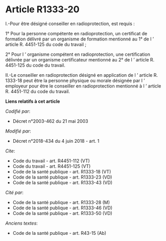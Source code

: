 # Article R1333-20

I.-Pour être désigné conseiller en radioprotection, est requis : 

1° Pour la personne compétente en radioprotection, un certificat de formation délivré par un organisme de formation mentionné
au 1° de l ’ article R. 4451-125 du code du travail ; 

2° Pour l ’ organisme compétent en radioprotection, une certification délivrée par un organisme certificateur mentionné au 2°
de l ’ article R. 4451-125 du code du travail. 

II.-Le conseiller en radioprotection désigné en application de l ’ article R. 1333-18 peut être la personne physique ou
morale désignée par l ’ employeur pour être le conseiller en radioprotection mentionné à l ’ article R. 4451-112 du code du
travail.

**Liens relatifs à cet article**

_Codifié par_:

  - Décret n°2003-462 du 21 mai 2003

_Modifié par_:

  - Décret n°2018-434 du 4 juin 2018 - art. 1

_Cite_:

  - Code du travail - art. R4451-112 (VT)
  - Code du travail - art. R4451-125 (VT)
  - Code de la santé publique - art. R1333-18 (VT)
  - Code de la santé publique - art. R1333-23 (VD)
  - Code de la santé publique - art. R1333-43 (VD)

_Cité par_:

  - Code de la santé publique - art. R1333-28 (M)
  - Code de la santé publique - art. R1333-46 (VD)
  - Code de la santé publique - art. R1333-50 (VD)

_Anciens textes_:

  - Code de la santé publique - art. R43-15 (Ab)
